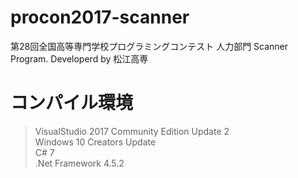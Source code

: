 # procon2017-scanner
第28回全国高等専門学校プログラミングコンテスト 人力部門 Scanner Program. Developerd by 松江高専

# コンパイル環境
> VisualStudio 2017 Community Edition Update 2  
  Windows 10 Creators Update  
  C# 7  
  .Net Framework 4.5.2